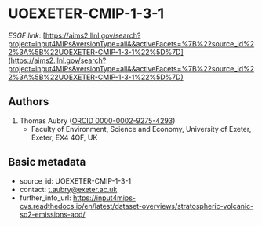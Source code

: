 # UOEXETER-CMIP-1-3-1

*ESGF link*: [https://aims2.llnl.gov/search?project=input4MIPs&versionType=all&&activeFacets=%7B%22source_id%22%3A%5B%22UOEXETER-CMIP-1-3-1%22%5D%7D](https://aims2.llnl.gov/search?project=input4MIPs&versionType=all&&activeFacets=%7B%22source_id%22%3A%5B%22UOEXETER-CMIP-1-3-1%22%5D%7D)

## Authors

1. Thomas Aubry ([ORCID 0000-0002-9275-4293](https://orcid.org/0000-0002-9275-4293))
    - Faculty of Environment, Science and Economy, University of Exeter, Exeter, EX4 4QF, UK


## Basic metadata

- source_id: UOEXETER-CMIP-1-3-1
- contact: t.aubry@exeter.ac.uk
- further_info_url: https://input4mips-cvs.readthedocs.io/en/latest/dataset-overviews/stratospheric-volcanic-so2-emissions-aod/